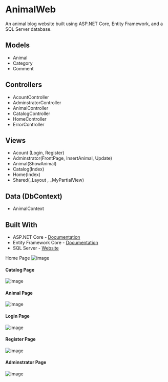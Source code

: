  <h1>AnimalWeb</h1>
  <p>An animal blog website built using ASP.NET Core, Entity Framework, and a SQL Server database.</p>
   <h2>Models</h2>
    <ul>
    <li>Animal</li>
    <li>Category</li>
    <li>Comment</li>
  </ul>
  <h2>Controllers</h2>
    <ul>
    <li>AcountController</li>
    <li>AdminstratorController</li>
    <li>AnimalController</li>
    <li>CatalogController</li>
    <li>HomeController</li>
    <li>ErrorController</li>
  </ul>
  <h2>Views</h2>
   <ul>
    <li>Acount (Login, Register)</li>
    <li>Adminstrator(FrontPage, InsertAnimal, Update)</li>
    <li>Animal(ShowAnimal)</li>
    <li>Catalog(Index)</li>
    <li>Home(Index)</li>
    <li>Shared(_Layout , _MyPartialView)</li>
  </ul>
   <h2>Data (DbContext)</h2>
   <ul>
    <li>AnimalContext</li>
  </ul>
   
  <h2>Built With</h2>
  <ul>
    <li>ASP.NET Core - <a href="https://docs.microsoft.com/en-us/aspnet/core/?view=aspnetcore-3.1">Documentation</a></li>
    <li>Entity Framework Core - <a href="https://docs.microsoft.com/en-us/ef/core/">Documentation</a></li>
    <li>SQL Server - <a href="https://www.microsoft.com/en-us/sql-server">Website</a></li>
  </ul
  
  <h4>Home Page</h4>
  <img src="https://user-images.githubusercontent.com/113131666/212415051-bcf5e641-da5d-4cb1-9fb7-58a280aedaa2.png" alt="image">
  <h4>Catalog Page</h4>
  <img src="https://user-images.githubusercontent.com/113131666/212416843-664a1031-399c-45fe-ac11-33c33e997040.png" alt="image">
  <h4>Animal Page</h4>
   <img src="https://user-images.githubusercontent.com/113131666/212416998-1a2e0144-efec-4fbc-ab56-ba5dbc8f81a4.png" alt="image">
  <h4>Login Page</h4>
   <img src="https://user-images.githubusercontent.com/113131666/212417078-b62fcdc6-e6bc-4c39-9b6b-ee399a410e63.png" alt="image">
  <h4>Register Page</h4>
     <img src="https://user-images.githubusercontent.com/113131666/212417013-c80bb0b0-a878-4717-9d13-8c4e93e81260.png" alt="image">
  <h4>Adminstrator Page</h4>
   <img src="https://user-images.githubusercontent.com/113131666/212417064-3ca5a5bd-030d-4380-9cdb-233bf14815ab.png" alt="image">
   
